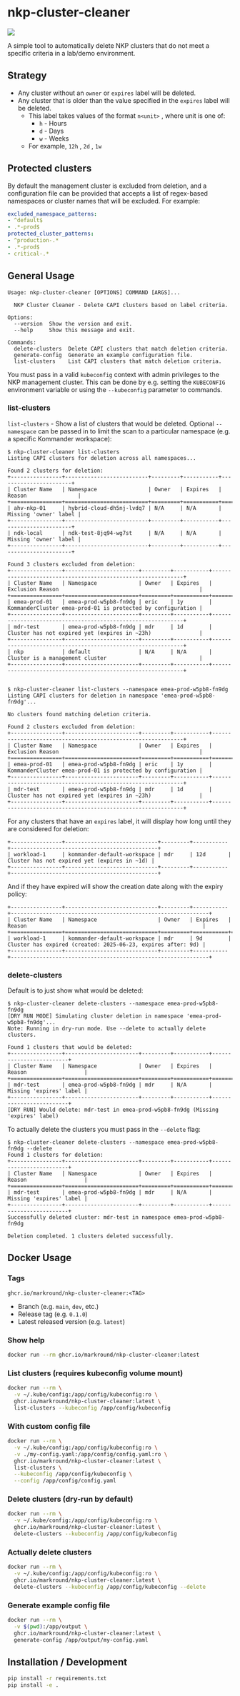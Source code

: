 # nkp-cluster-cleaner
![](scorpio.png)

A simple tool to automatically delete NKP clusters that do not meet a specific criteria in a lab/demo environment.

## Strategy
- Any cluster without an `owner` or `expires` label will be deleted.
- Any cluster that is older than the value specified in the `expires` label will be deleted. 
  - This label takes values of the format `n<unit>` , where unit is one of:
    - `h` - Hours
    - `d` - Days
    - `w` - Weeks
  - For example, `12h` , `2d` , `1w`

## Protected clusters
By default the management cluster is excluded from deletion, and a configuration file can be provided that accepts a list of regex-based namespaces or cluster names that will be excluded. For example:

```yaml
excluded_namespace_patterns:
- ^default$
- .*-prod$
protected_cluster_patterns:
- ^production-.*
- .*-prod$
- critical-.*
```

## General Usage
```
Usage: nkp-cluster-cleaner [OPTIONS] COMMAND [ARGS]...

  NKP Cluster Cleaner - Delete CAPI clusters based on label criteria.

Options:
  --version  Show the version and exit.
  --help     Show this message and exit.

Commands:
  delete-clusters  Delete CAPI clusters that match deletion criteria.
  generate-config  Generate an example configuration file.
  list-clusters    List CAPI clusters that match deletion criteria.
```

You must pass in a valid `kubeconfig` context with admin privileges to the NKP management cluster. This can be done by e.g. setting the `KUBECONFIG` environment variable or using the `--kubeconfig` parameter to commands. 

### list-clusters
`list-clusters` - Show a list of clusters that would be deleted. Optional `--namespace` can be passed in to limit the scan to a particular namespace (e.g. a specific Kommander workspace):

```
$ nkp-cluster-cleaner list-clusters
Listing CAPI clusters for deletion across all namespaces...

Found 2 clusters for deletion:
+----------------+--------------------------+---------+-----------+-----------------------+
| Cluster Name   | Namespace                | Owner   | Expires   | Reason                |
+================+==========================+=========+===========+=======================+
| ahv-nkp-01     | hybrid-cloud-dh5nj-lvdq7 | N/A     | N/A       | Missing 'owner' label |
+----------------+--------------------------+---------+-----------+-----------------------+
| ndk-local      | ndk-test-8jq94-wg7st     | N/A     | N/A       | Missing 'owner' label |
+----------------+--------------------------+---------+-----------+-----------------------+

Found 3 clusters excluded from deletion:
+----------------+-----------------------+---------+-----------+-------------------------------------------------------------+
| Cluster Name   | Namespace             | Owner   | Expires   | Exclusion Reason                                            |
+================+=======================+=========+===========+=============================================================+
| emea-prod-01   | emea-prod-w5pb8-fn9dg | eric    | 1y        | KommanderCluster emea-prod-01 is protected by configuration |
+----------------+-----------------------+---------+-----------+-------------------------------------------------------------+
| mdr-test       | emea-prod-w5pb8-fn9dg | mdr     | 1d        | Cluster has not expired yet (expires in ~23h)               |
+----------------+-----------------------+---------+-----------+-------------------------------------------------------------+
| nkp            | default               | N/A     | N/A       | Cluster is a management cluster                             |
+----------------+-----------------------+---------+-----------+-------------------------------------------------------------+


$ nkp-cluster-cleaner list-clusters --namespace emea-prod-w5pb8-fn9dg
Listing CAPI clusters for deletion in namespace 'emea-prod-w5pb8-fn9dg'...

No clusters found matching deletion criteria.

Found 2 clusters excluded from deletion:
+----------------+-----------------------+---------+-----------+-------------------------------------------------------------+
| Cluster Name   | Namespace             | Owner   | Expires   | Exclusion Reason                                            |
+================+=======================+=========+===========+=============================================================+
| emea-prod-01   | emea-prod-w5pb8-fn9dg | eric    | 1y        | KommanderCluster emea-prod-01 is protected by configuration |
+----------------+-----------------------+---------+-----------+-------------------------------------------------------------+
| mdr-test       | emea-prod-w5pb8-fn9dg | mdr     | 1d        | Cluster has not expired yet (expires in ~23h)               |
+----------------+-----------------------+---------+-----------+-------------------------------------------------------------+
```

For any clusters that have an `expires` label, it will display how long until they are considered for deletion:

```
+----------------+-----------------------------+---------+-----------+----------------------------------------------+
| workload-1     | kommander-default-workspace | mdr     | 12d       | Cluster has not expired yet (expires in ~1d) |
+----------------+-----------------------------+---------+-----------+----------------------------------------------+
```

And if they have expired will show the creation date along with the expiry policy:

```
+----------------+-----------------------------+---------+-----------+--------------------------------------------------------------+
| Cluster Name   | Namespace                   | Owner   | Expires   | Reason                                                       |
+================+=============================+=========+===========+==============================================================+
| workload-1     | kommander-default-workspace | mdr     | 9d        | Cluster has expired (created: 2025-06-23, expires after: 9d) |
+----------------+-----------------------------+---------+-----------+--------------------------------------------------------------+
```

### delete-clusters
Default is to just show what would be deleted:
```
$ nkp-cluster-cleaner delete-clusters --namespace emea-prod-w5pb8-fn9dg
[DRY RUN MODE] Simulating cluster deletion in namespace 'emea-prod-w5pb8-fn9dg'...
Note: Running in dry-run mode. Use --delete to actually delete clusters.

Found 1 clusters that would be deleted:
+----------------+-----------------------+---------+-----------+-------------------------+
| Cluster Name   | Namespace             | Owner   | Expires   | Reason                  |
+================+=======================+=========+===========+=========================+
| mdr-test       | emea-prod-w5pb8-fn9dg | mdr     | N/A       | Missing 'expires' label |
+----------------+-----------------------+---------+-----------+-------------------------+
[DRY RUN] Would delete: mdr-test in emea-prod-w5pb8-fn9dg (Missing 'expires' label)
```

To actually delete the clusters you must pass in the `--delete` flag:

```
$ nkp-cluster-cleaner delete-clusters --namespace emea-prod-w5pb8-fn9dg --delete
Found 1 clusters for deletion:
+----------------+-----------------------+---------+-----------+-------------------------+
| Cluster Name   | Namespace             | Owner   | Expires   | Reason                  |
+================+=======================+=========+===========+=========================+
| mdr-test       | emea-prod-w5pb8-fn9dg | mdr     | N/A       | Missing 'expires' label |
+----------------+-----------------------+---------+-----------+-------------------------+
Successfully deleted cluster: mdr-test in namespace emea-prod-w5pb8-fn9dg

Deletion completed. 1 clusters deleted successfully.
```


## Docker Usage
### Tags
`ghcr.io/markround/nkp-cluster-cleaner:<TAG>`

- Branch (e.g. `main`, `dev`, etc.)
- Release tag (e.g. `0.1.0`) 
- Latest released version (e.g. `latest`)

### Show help
```bash
docker run --rm ghcr.io/markround/nkp-cluster-cleaner:latest
```

### List clusters (requires kubeconfig volume mount)
```bash
docker run --rm \
  -v ~/.kube/config:/app/config/kubeconfig:ro \
  ghcr.io/markround/nkp-cluster-cleaner:latest \
  list-clusters --kubeconfig /app/config/kubeconfig
```

### With custom config file
```bash
docker run --rm \
  -v ~/.kube/config:/app/config/kubeconfig:ro \
  -v ./my-config.yaml:/app/config/config.yaml:ro \
  ghcr.io/markround/nkp-cluster-cleaner:latest \
  list-clusters \
  --kubeconfig /app/config/kubeconfig \
  --config /app/config/config.yaml
```

### Delete clusters (dry-run by default)
```bash
docker run --rm \
  -v ~/.kube/config:/app/config/kubeconfig:ro \
  ghcr.io/markround/nkp-cluster-cleaner:latest \
  delete-clusters --kubeconfig /app/config/kubeconfig
```

### Actually delete clusters
```bash
docker run --rm \
  -v ~/.kube/config:/app/config/kubeconfig:ro \
  ghcr.io/markround/nkp-cluster-cleaner:latest \
  delete-clusters --kubeconfig /app/config/kubeconfig --delete
```

### Generate example config file
```bash
docker run --rm \
  -v $(pwd):/app/output \
  ghcr.io/markround/nkp-cluster-cleaner:latest \
  generate-config /app/output/my-config.yaml
```

## Installation / Development

```bash
pip install -r requirements.txt
pip install -e .
```